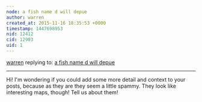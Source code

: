 ```yaml
---
node: a fish name d will depue
author: warren
created_at: 2015-11-16 18:35:53 +0000
timestamp: 1447698953
nid: 12412
cid: 12903
uid: 1
---
```




[warren](../profile/warren) replying to: [a fish name d will depue](../notes/natdep/11-15-2015/a-fish-name-d-will-depue)

----
Hi! I'm wondering if you could add some more detail and context to your posts, because as they are they seem a little spammy. They look like interesting maps, though! Tell us about them!